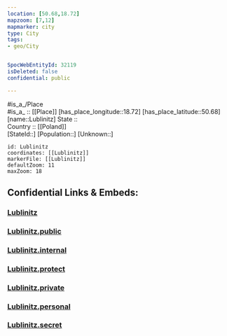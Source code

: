 ```yaml
---
location: [50.68,18.72] 
mapzoom: [7,12] 
mapmarker: city 
type: City
tags:
- geo/City


SpocWebEntityId: 32119
isDeleted: false
confidential: public

---
```

#is_a_/Place  
#is_a_ :: [[Place]] 
[has_place_longitude::18.72] 
[has_place_latitude::50.68] 
[name::Lublinitz] 
State ::  
Country :: [[Poland]]  
[StateId::] 
[Population::] 
[Unknown::] 


```leaflet
id: Lublinitz
coordinates: [[Lublinitz]] 
markerFile: [[Lublinitz]] 
defaultZoom: 11 
maxZoom: 18
```


## Confidential Links & Embeds: 

### [Lublinitz](/_Standards/Earth/Continent/Europe/Europe~East/Poland/Provinces~Poland/Silesian/City/Lublinitz.md) 

### [Lublinitz.public](/_public/Earth/Continent/Europe/Europe~East/Poland/Provinces~Poland/Silesian/City/Lublinitz.public.md) 

### [Lublinitz.internal](/_internal/Earth/Continent/Europe/Europe~East/Poland/Provinces~Poland/Silesian/City/Lublinitz.internal.md) 

### [Lublinitz.protect](/_protect/Earth/Continent/Europe/Europe~East/Poland/Provinces~Poland/Silesian/City/Lublinitz.protect.md) 

### [Lublinitz.private](/_private/Earth/Continent/Europe/Europe~East/Poland/Provinces~Poland/Silesian/City/Lublinitz.private.md) 

### [Lublinitz.personal](/_personal/Earth/Continent/Europe/Europe~East/Poland/Provinces~Poland/Silesian/City/Lublinitz.personal.md) 

### [Lublinitz.secret](/_secret/Earth/Continent/Europe/Europe~East/Poland/Provinces~Poland/Silesian/City/Lublinitz.secret.md)

